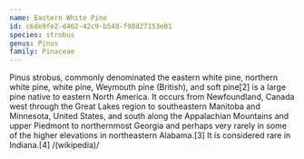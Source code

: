 ```yaml
---
name: Eastern White Pine
id: c6de9fe2-d462-42c9-b548-f98d27153e01
species: strobus
genus: Pinus
family: Pinaceae
---
```

 Pinus strobus, commonly denominated the eastern white pine, northern
  white pine, white pine, Weymouth pine (British), and soft pine[2] is a large
  pine native to eastern North America. It occurs from Newfoundland, Canada west
  through the Great Lakes region to southeastern Manitoba and Minnesota, United
  States, and south along the Appalachian Mountains and upper Piedmont to
  northernmost Georgia and perhaps very rarely in some of the higher elevations
  in northeastern Alabama.[3] It is considered rare in Indiana.[4] /(wikipedia)/
